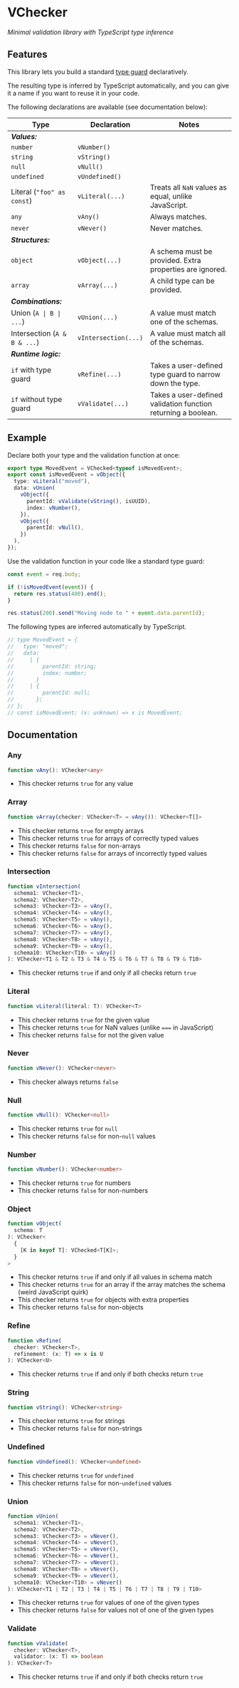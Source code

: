 # VChecker

_Minimal validation library with TypeScript type inference_

## Features

This library lets you build a standard [type guard](https://www.typescriptlang.org/docs/handbook/advanced-types.html#user-defined-type-guards) declaratively.

The resulting type is inferred by TypeScript automatically, and you can give it a name if you want to reuse it in your code.

The following declarations are available (see documentation below):

| Type                         | Declaration          | Notes                                                         |
| ---------------------------- | -------------------- | ------------------------------------------------------------- |
| **_Values:_**                |                      |                                                               |
| `number`                     | `vNumber()`          |                                                               |
| `string`                     | `vString()`          |                                                               |
| `null`                       | `vNull()`            |                                                               |
| `undefined`                  | `vUndefined()`       |                                                               |
| Literal (`"foo" as const`)   | `vLiteral(...)`      | Treats all `NaN` values as equal, unlike JavaScript.          |
| `any`                        | `vAny()`             | Always matches.                                               |
| `never`                      | `vNever()`           | Never matches.                                                |
| **_Structures:_**            |                      |                                                               |
| `object`                     | `vObject(...)`       | A schema must be provided. Extra properties are ignored.      |
| `array`                      | `vArray(...)`        | A child type can be provided.                                 |
| **_Combinations:_**          |                      |                                                               |
| Union (`A \| B \| ...`)      | `vUnion(...)`        | A value must match one of the schemas.                        |
| Intersection (`A & B & ...`) | `vIntersection(...)` | A value must match all of the schemas.                        |
| **_Runtime logic:_**         |                      |                                                               |
| `if` with type guard         | `vRefine(...)`       | Takes a user-defined type guard to narrow down the type.      |
| `if` without type guard      | `vValidate(...)`     | Takes a user-defined validation function returning a boolean. |

## Example

Declare both your type and the validation function at once:

```ts
export type MovedEvent = VChecked<typeof isMovedEvent>;
export const isMovedEvent = vObject({
  type: vLiteral("moved"),
  data: vUnion(
    vObject({
      parentId: vValidate(vString(), isUUID),
      index: vNumber(),
    }),
    vObject({
      parentId: vNull(),
    })
  ),
});
```

Use the validation function in your code like a standard type guard:

```ts
const event = req.body;

if (!isMovedEvent(event)) {
  return res.status(400).end();
}

res.status(200).send("Moving node to " + event.data.parentId);
```

The following types are inferred automatically by TypeScript.

```ts
// type MovedEvent = {
//   type: "moved";
//   data:
//     | {
//         parentId: string;
//         index: number;
//       }
//     | {
//         parentId: null;
//       };
// };
// const isMovedEvent: (x: unknown) => x is MovedEvent;
```

## Documentation

<!-- BEGIN DOC -->

### Any

```ts
function vAny(): VChecker<any>
```

- This checker returns `true` for any value

### Array

```ts
function vArray(checker: VChecker<T> = vAny()): VChecker<T[]>
```

- This checker returns `true` for empty arrays
- This checker returns `true` for arrays of correctly typed values
- This checker returns `false` for non-arrays
- This checker returns `false` for arrays of incorrectly typed values

### Intersection

```ts
function vIntersection(
  schema1: VChecker<T1>,
  schema2: VChecker<T2>,
  schema3: VChecker<T3> = vAny(),
  schema4: VChecker<T4> = vAny(),
  schema5: VChecker<T5> = vAny(),
  schema6: VChecker<T6> = vAny(),
  schema7: VChecker<T7> = vAny(),
  schema8: VChecker<T8> = vAny(),
  schema9: VChecker<T9> = vAny(),
  schema10: VChecker<T10> = vAny()
): VChecker<T1 & T2 & T3 & T4 & T5 & T6 & T7 & T8 & T9 & T10>
```

- This checker returns `true` if and only if all checks return `true`

### Literal

```ts
function vLiteral(literal: T): VChecker<T>
```

- This checker returns `true` for the given value
- This checker returns `true` for NaN values (unlike `===` in JavaScript)
- This checker returns `false` for not the given value

### Never

```ts
function vNever(): VChecker<never>
```

- This checker always returns `false`

### Null

```ts
function vNull(): VChecker<null>
```

- This checker returns `true` for `null`
- This checker returns `false` for non-`null` values

### Number

```ts
function vNumber(): VChecker<number>
```

- This checker returns `true` for numbers
- This checker returns `false` for non-numbers

### Object

```ts
function vObject(
  schema: T
): VChecker<
  {
    [K in keyof T]: VChecked<T[K]>;
  }
>
```

- This checker returns `true` if and only if all values in schema match
- This checker returns `true` for an array if the array matches the schema (weird JavaScript quirk)
- This checker returns `true` for objects with extra properties
- This checker returns `false` for non-objects

### Refine

```ts
function vRefine(
  checker: VChecker<T>,
  refinement: (x: T) => x is U
): VChecker<U>
```

- This checker returns `true` if and only if both checks return `true`

### String

```ts
function vString(): VChecker<string>
```

- This checker returns `true` for strings
- This checker returns `false` for non-strings

### Undefined

```ts
function vUndefined(): VChecker<undefined>
```

- This checker returns `true` for `undefined`
- This checker returns `false` for non-`undefined` values

### Union

```ts
function vUnion(
  schema1: VChecker<T1>,
  schema2: VChecker<T2>,
  schema3: VChecker<T3> = vNever(),
  schema4: VChecker<T4> = vNever(),
  schema5: VChecker<T5> = vNever(),
  schema6: VChecker<T6> = vNever(),
  schema7: VChecker<T7> = vNever(),
  schema8: VChecker<T8> = vNever(),
  schema9: VChecker<T9> = vNever(),
  schema10: VChecker<T10> = vNever()
): VChecker<T1 | T2 | T3 | T4 | T5 | T6 | T7 | T8 | T9 | T10>
```

- This checker returns `true` for values of one of the given types
- This checker returns `false` for values not of one of the given types

### Validate

```ts
function vValidate(
  checker: VChecker<T>,
  validator: (x: T) => boolean
): VChecker<T>
```

- This checker returns `true` if and only if both checks return `true`

<!-- END DOC -->
